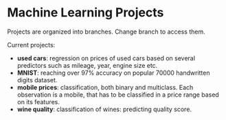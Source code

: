 # Machine Learning Projects

Projects are organized into branches.
Change branch to access them.


Current projects:
- **used cars**: regression on prices of used cars based
on several predictors such as mileage, year, engine size etc.
- **MNIST**: reaching over 97% accuracy on popular 70000 handwritten
digits dataset.
- **mobile prices**: classification, both binary and multiclass. Each 
observation is a mobile, that has to be classified in a price range
based on its features.
- **wine quality**: classification of wines: predicting quality score.